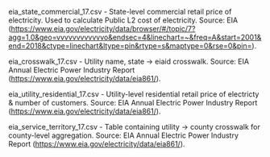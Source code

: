 eia_state_commercial_17.csv - State-level commercial retail price of electricity. Used to calculate Public L2 cost of electricity. Source: EIA (https://www.eia.gov/electricity/data/browser/#/topic/7?agg=1,0&geo=vvvvvvvvvvvvo&endsec=4&linechart=~&freq=A&start=2001&end=2018&ctype=linechart&ltype=pin&rtype=s&maptype=0&rse=0&pin=).  
  
eia_crosswalk_17.csv - Utility name, state -> eiaid crosswalk. Source: EIA Annual Electric Power Industry Report (https://www.eia.gov/electricity/data/eia861/).  
  
eia_utility_residential_17.csv - Utility-level residential retail price of electricty & number of customers. Source: EIA Annual Electric Power Industry Report (https://www.eia.gov/electricity/data/eia861/).  
  
eia_service_territory_17.csv - Table containing utility -> county crosswalk for county-level aggregation. Source: EIA Annual Electric Power Industry Report (https://www.eia.gov/electricity/data/eia861/).  
  

